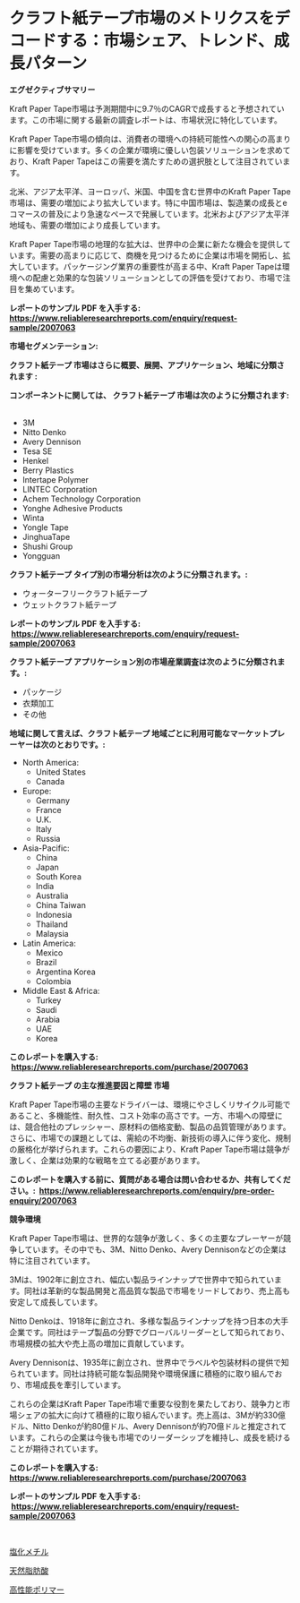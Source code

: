 <p><h1>クラフト紙テープ市場のメトリクスをデコードする：市場シェア、トレンド、成長パターン</h1></p><p><strong>エグゼクティブサマリー</strong></p>
<p><p>Kraft Paper Tape市場は予測期間中に9.7％のCAGRで成長すると予想されています。この市場に関する最新の調査レポートは、市場状況に特化しています。</p><p>Kraft Paper Tape市場の傾向は、消費者の環境への持続可能性への関心の高まりに影響を受けています。多くの企業が環境に優しい包装ソリューションを求めており、Kraft Paper Tapeはこの需要を満たすための選択肢として注目されています。</p><p>北米、アジア太平洋、ヨーロッパ、米国、中国を含む世界中のKraft Paper Tape市場は、需要の増加により拡大しています。特に中国市場は、製造業の成長とeコマースの普及により急速なペースで発展しています。北米およびアジア太平洋地域も、需要の増加により成長しています。</p><p>Kraft Paper Tape市場の地理的な拡大は、世界中の企業に新たな機会を提供しています。需要の高まりに応じて、商機を見つけるために企業は市場を開拓し、拡大しています。パッケージング業界の重要性が高まる中、Kraft Paper Tapeは環境への配慮と効果的な包装ソリューションとしての評価を受けており、市場で注目を集めています。</p></p>
<p><strong>レポートのサンプル PDF を入手する: <a href="https://www.reliableresearchreports.com/enquiry/request-sample/2007063">https://www.reliableresearchreports.com/enquiry/request-sample/2007063</a></strong></p>
<p><strong>市場セグメンテーション:</strong></p>
<p><strong> クラフト紙テープ 市場はさらに概要、展開、アプリケーション、地域に分類されます :</strong></p>
<p><strong>コンポーネントに関しては、 クラフト紙テープ 市場は次のように分類されます: &nbsp;</strong></p>
<p><ul><li>3M</li><li>Nitto Denko</li><li>Avery Dennison</li><li>Tesa SE</li><li>Henkel</li><li>Berry Plastics</li><li>Intertape Polymer</li><li>LINTEC Corporation</li><li>Achem Technology Corporation</li><li>Yonghe Adhesive Products</li><li>Winta</li><li>Yongle Tape</li><li>JinghuaTape</li><li>Shushi Group</li><li>Yongguan</li></ul></p>
<p><strong> クラフト紙テープ タイプ別の市場分析は次のように分類されます。:</strong></p>
<p><ul><li>ウォーターフリークラフト紙テープ</li><li>ウェットクラフト紙テープ</li></ul></p>
<p><strong>レポートのサンプル PDF を入手する: &nbsp;<a href="https://www.reliableresearchreports.com/enquiry/request-sample/2007063">https://www.reliableresearchreports.com/enquiry/request-sample/2007063</a></strong></p>
<p><strong> クラフト紙テープ アプリケーション別の市場産業調査は次のように分類されます。:</strong></p>
<p><ul><li>パッケージ</li><li>衣類加工</li><li>その他</li></ul></p>
<p><strong>地域に関して言えば、クラフト紙テープ 地域ごとに利用可能なマーケットプレーヤーは次のとおりです。:</strong></p>
<p><ul>
    <li>
        North America:
        <ul>
            <li>United States</li>
            <li>Canada</li>
        </ul>
    </li>
    <li>
        Europe:
        <ul>
            <li>Germany</li>
            <li>France</li>
            <li>U.K.</li>
            <li>Italy</li>
            <li>Russia</li>
        </ul>
    </li>
    <li>
        Asia-Pacific:
        <ul>
            <li>China</li>
            <li>Japan</li>
            <li>South Korea</li>
            <li>India</li>
            <li>Australia</li>
            <li>China Taiwan</li>
            <li>Indonesia</li>
            <li>Thailand</li>
            <li>Malaysia</li>
        </ul>
    </li>
    <li>
        Latin America:
        <ul>
            <li>Mexico</li>
            <li>Brazil</li>
            <li>Argentina Korea</li>
            <li>Colombia</li>
        </ul>
    </li>
    <li>
        Middle East & Africa:
        <ul>
            <li>Turkey</li>
            <li>Saudi</li>
            <li>Arabia</li>
            <li>UAE</li>
            <li>Korea</li>
        </ul>
    </li>
    </ul></p>
<p><strong>このレポートを購入する: &nbsp;<a href="https://www.reliableresearchreports.com/purchase/2007063">https://www.reliableresearchreports.com/purchase/2007063</a></strong></p>
<p><strong>クラフト紙テープ の主な推進要因と障壁 市場</strong></p>
<p><p>Kraft Paper Tape市場の主要なドライバーは、環境にやさしくリサイクル可能であること、多機能性、耐久性、コスト効率の高さです。一方、市場への障壁には、競合他社のプレッシャー、原材料の価格変動、製品の品質管理があります。さらに、市場での課題としては、需給の不均衡、新技術の導入に伴う変化、規制の厳格化が挙げられます。これらの要因により、Kraft Paper Tape市場は競争が激しく、企業は効果的な戦略を立てる必要があります。</p></p>
<p><strong>このレポートを購入する前に、質問がある場合は問い合わせるか、共有してください。:&nbsp; <a href="https://www.reliableresearchreports.com/enquiry/pre-order-enquiry/2007063">https://www.reliableresearchreports.com/enquiry/pre-order-enquiry/2007063</a></strong></p>
<p><strong>競争環境</strong></p>
<p><p>Kraft Paper Tape市場は、世界的な競争が激しく、多くの主要なプレーヤーが競争しています。その中でも、3M、Nitto Denko、Avery Dennisonなどの企業は特に注目されています。</p><p>3Mは、1902年に創立され、幅広い製品ラインナップで世界中で知られています。同社は革新的な製品開発と高品質な製品で市場をリードしており、売上高も安定して成長しています。</p><p>Nitto Denkoは、1918年に創立され、多様な製品ラインナップを持つ日本の大手企業です。同社はテープ製品の分野でグローバルリーダーとして知られており、市場規模の拡大や売上高の増加に貢献しています。</p><p>Avery Dennisonは、1935年に創立され、世界中でラベルや包装材料の提供で知られています。同社は持続可能な製品開発や環境保護に積極的に取り組んでおり、市場成長を牽引しています。</p><p>これらの企業はKraft Paper Tape市場で重要な役割を果たしており、競争力と市場シェアの拡大に向けて積極的に取り組んでいます。売上高は、3Mが約330億ドル、Nitto Denkoが約80億ドル、Avery Dennisonが約70億ドルと推定されています。これらの企業は今後も市場でのリーダーシップを維持し、成長を続けることが期待されています。</p></p>
<p><strong>このレポートを購入する: &nbsp; <a href="https://www.reliableresearchreports.com/purchase/2007063">https://www.reliableresearchreports.com/purchase/2007063</a></strong></p>
<p><strong>レポートのサンプル PDF を入手する: &nbsp;<a href="https://www.reliableresearchreports.com/enquiry/request-sample/2007063">https://www.reliableresearchreports.com/enquiry/request-sample/2007063</a></strong><strong></strong></p>
<p>&nbsp;</p>
<p><p><a href="https://github.com/lily-u-genius/Market-Research-Report-List-1/blob/main/66328428701.md">塩化メチル</a></p><p><a href="https://github.com/dandier2003/Market-Research-Report-List-1/blob/main/58343108703.md">天然脂肪酸</a></p><p><a href="https://github.com/sghwr779811674/Market-Research-Report-List-1/blob/main/58793138702.md">高性能ポリマー</a></p></p>